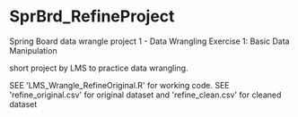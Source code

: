 # SprBrd_RefineProject
Spring Board data wrangle project 1 - Data Wrangling Exercise 1: Basic Data Manipulation

short project by LMS to practice data wrangling.

SEE 'LMS_Wrangle_RefineOriginal.R' for working code.
SEE 'refine_original.csv' for original dataset and 'refine_clean.csv' for cleaned dataset
